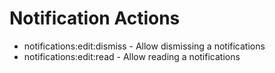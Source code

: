 # Notification Actions

* notifications:edit:dismiss - Allow dismissing a notifications
* notifications:edit:read - Allow reading a notifications

